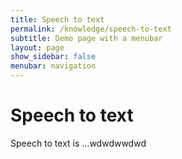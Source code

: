 ```yaml
---
title: Speech to text
permalink: /knowledge/speech-to-text
subtitle: Demo page with a menubar
layout: page
show_sidebar: false
menubar: navigation
---
```


# Speech to text

Speech to text is ...wdwdwwdwd
